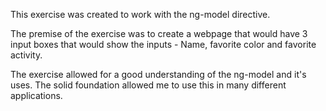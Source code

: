 This exercise was created to work with the ng-model directive. 

The premise of the exercise was to create a webpage that would have 3 input boxes that would show the inputs - Name, favorite color and favorite activity. 

The exercise allowed for a good understanding of the ng-model and it's uses. The solid foundation allowed me to use this in many different applications. 


